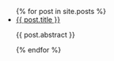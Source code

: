 <ul>{% for post in site.posts %}<li><a href="{{ post.url }}">{{ post.title }}</a><p>{{ post.abstract }}</p></li>{% endfor %}</ul>
